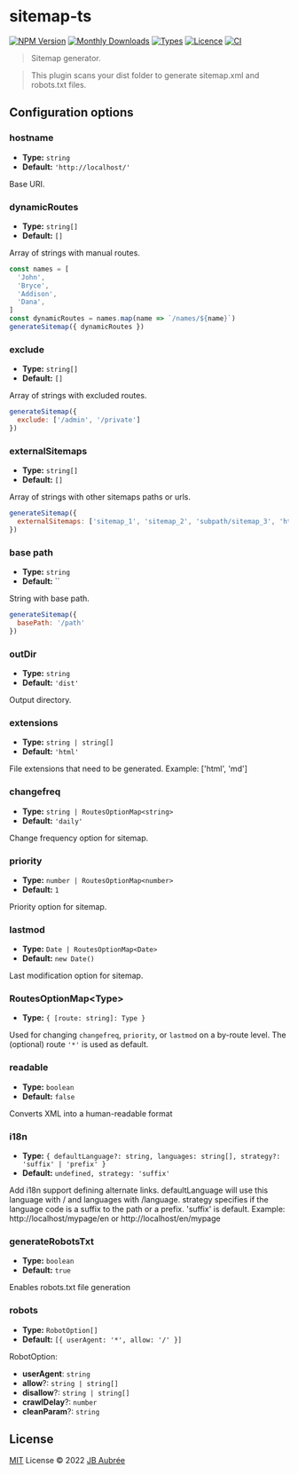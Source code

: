 # sitemap-ts

[![NPM Version](https://badgen.net/npm/v/sitemap-ts)](https://www.npmjs.com/package/sitemap-ts)
[![Monthly Downloads](https://badgen.net/npm/dm/sitemap-ts)](https://www.npmjs.com/package/sitemap-ts)
[![Types](https://badgen.net/npm/types/sitemap-ts)](https://github.com/jbaubree/sitemap-ts/blob/main/src/types.ts)
[![Licence](https://badgen.net/npm/license/sitemap-ts)](https://github.com/jbaubree/sitemap-ts/blob/main/LICENSE)
[![CI](https://github.com/jbaubree/sitemap-ts/actions/workflows/ci.yml/badge.svg?branch=main)](https://github.com/jbaubree/sitemap-ts/actions/workflows/ci.yml)

> Sitemap generator.

> This plugin scans your dist folder to generate sitemap.xml and robots.txt files.

## Configuration options

### hostname

- **Type:** `string`
- **Default:** `'http://localhost/'`

Base URI.

### dynamicRoutes

- **Type:** `string[]`
- **Default:** `[]`

Array of strings with manual routes.

```js
const names = [
  'John',
  'Bryce',
  'Addison',
  'Dana',
]
const dynamicRoutes = names.map(name => `/names/${name}`)
generateSitemap({ dynamicRoutes })
```

### exclude

- **Type:** `string[]`
- **Default:** `[]`

Array of strings with excluded routes.

```js
generateSitemap({
  exclude: ['/admin', '/private']
})
```

### externalSitemaps

- **Type:** `string[]`
- **Default:** `[]`

Array of strings with other sitemaps paths or urls.

```js
generateSitemap({
  externalSitemaps: ['sitemap_1', 'sitemap_2', 'subpath/sitemap_3', 'https://site.com/sitemap.xml']
})
```

### base path

- **Type:** `string`
- **Default:** ``

String with base path.

```js
generateSitemap({
  basePath: '/path'
})
```

### outDir

- **Type:** `string`
- **Default:** `'dist'`

Output directory.

### extensions

- **Type:** `string | string[]`
- **Default:** `'html'`

File extensions that need to be generated.
Example: ['html', 'md']

### changefreq

- **Type:** `string | RoutesOptionMap<string>`
- **Default:** `'daily'`

Change frequency option for sitemap.

### priority

- **Type:** `number | RoutesOptionMap<number>`
- **Default:** `1`

Priority option for sitemap.

### lastmod

- **Type:** `Date | RoutesOptionMap<Date>`
- **Default:** `new Date()`

Last modification option for sitemap.

### RoutesOptionMap\<Type>

- **Type:** `{ [route: string]: Type }`

Used for changing `changefreq`, `priority`, or `lastmod` on a by-route level.
The (optional) route `'*'` is used as default.

### readable

- **Type:** `boolean`
- **Default:** `false`

Converts XML into a human-readable format

### i18n

- **Type:** `{ defaultLanguage?: string, languages: string[], strategy?: 'suffix' | 'prefix' }`
- **Default:** `undefined, strategy: 'suffix'`

Add i18n support defining alternate links.
defaultLanguage will use this language with / and languages with /language.
strategy specifies if the language code is a suffix to the path or a prefix. 'suffix' is default. Example: http://localhost/mypage/en or http://localhost/en/mypage

### generateRobotsTxt

- **Type:** `boolean`
- **Default:** `true`

Enables robots.txt file generation

### robots

- **Type:** `RobotOption[]`
- **Default:** `[{ userAgent: '*', allow: '/' }]`

RobotOption:

- **userAgent**: `string`
- **allow**?: `string | string[]`
- **disallow**?: `string | string[]`
- **crawlDelay**?: `number`
- **cleanParam**?: `string`

## License

[MIT](./LICENSE) License © 2022 [JB Aubrée](https://github.com/jbaubree)
